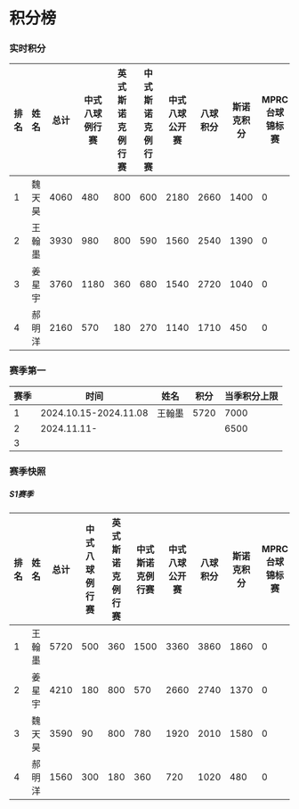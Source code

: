# 积分榜

### 实时积分

| 排名 | 姓名   | 总计 | 中式八球例行赛 | 英式斯诺克例行赛 | 中式斯诺克例行赛 | 中式八球公开赛 | 八球积分 | 斯诺克积分 | MPRC台球锦标赛 |
| ---- | ----- | ---- | ------------ | --------------- | --------------- | ------------  | ------- | ---------- | ------------ |
| 1    | 魏天昊 | 4060 | 480          | 800             | 600             | 2180         | 2660     | 1400      | 0            |
| 2    | 王翰墨 | 3930 | 980          | 800             | 590             | 1560         | 2540     | 1390      | 0            |
| 3    | 姜星宇 | 3760 | 1180         | 360             | 680             | 1540         | 2720     | 1040      | 0            |
| 4    | 郝明洋 | 2160 | 570          | 180             | 270             | 1140         | 1710     | 450       | 0            |

### 赛季第一

| 赛季 | 时间                  | 姓名   | 积分 | 当季积分上限  |
| ---- | -------------------- | ------ | ---- | ------------ |
| 1    | 2024.10.15-2024.11.08 | 王翰墨 | 5720 | 7000         |
| 2    | 2024.11.11-           |       |      | 6500         |
| 3    |                       |       |      |              |

### 赛季快照

##### S1赛季

| 排名 | 姓名   | 总计 | 中式八球例行赛 | 英式斯诺克例行赛 | 中式斯诺克例行赛 | 中式八球公开赛 | 八球积分 | 斯诺克积分 | MPRC台球锦标赛 |
| ---- | ----- | ---- | ------------ | --------------- | --------------- | ------------  | ------- | ---------- | ------------ |
| 1    | 王翰墨 | 5720 | 500          | 360             | 1500            | 3360         | 3860     | 1860      | 0            |
| 2    | 姜星宇 | 4210 | 180          | 800             | 570             | 2660         | 2740     | 1370      | 0            |
| 3    | 魏天昊 | 3590 | 90           | 800             | 780             | 1920         | 2010     | 1580      | 0            |
| 4    | 郝明洋 | 1560 | 300          | 180             | 360             | 720          | 1020     | 480       | 0            |

